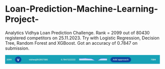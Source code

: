 # Loan-Prediction-Machine-Learning-Project-
Analytics Vidhya Loan Prediction Challenge.
Rank = 2099 out of  80430 registered competitors on 25.11.2023.
Try with Logistic Regression, Decision Tree, Random Forest and XGBoost.
Got an accuracy of 0.7847 on submission.

![Rank Image](https://github.com/Nipuna-Vishwajith/Loan-Prediction-Machine-Learning-Project-/blob/main/Loan%20Prediction/Rank.JPG?raw=true)

